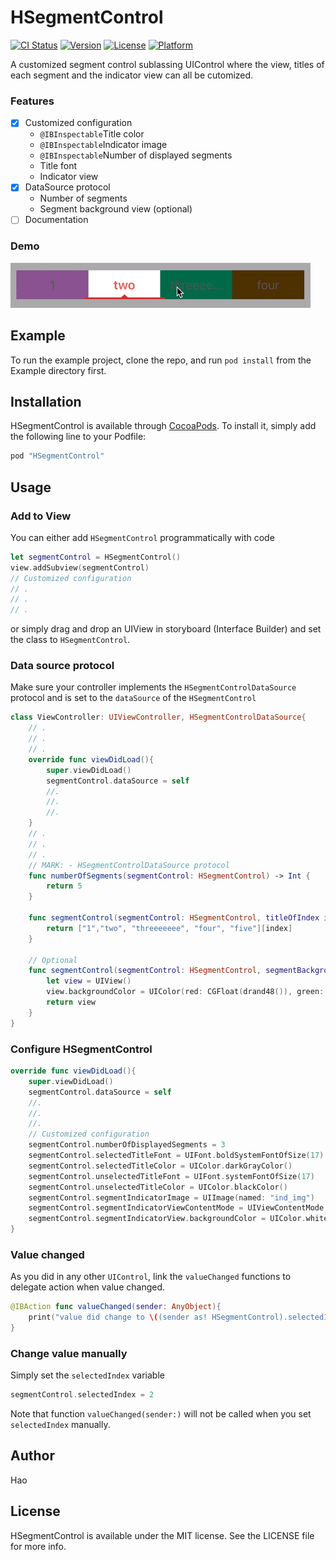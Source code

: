 # HSegmentControl
[![CI Status](http://img.shields.io/travis/popodidi/HSegmentControl.svg?style=flat)](https://travis-ci.org/popodidi/HSegmentControl)
[![Version](https://img.shields.io/cocoapods/v/HSegmentControl.svg?style=flat)](http://cocoapods.org/pods/HSegmentControl)
[![License](https://img.shields.io/cocoapods/l/HSegmentControl.svg?style=flat)](http://cocoapods.org/pods/HSegmentControl)
[![Platform](https://img.shields.io/cocoapods/p/HSegmentControl.svg?style=flat)](http://cocoapods.org/pods/HSegmentControl)

A customized segment control sublassing UIControl where the view, titles of each segment and the indicator view can all be cutomized.

### Features

- [x] Customized configuration
	- `@IBInspectable`Title color
	- `@IBInspectable`Indicator image
	- `@IBInspectable`Number of displayed segments 
	- Title font
	- Indicator view
- [x] DataSource protocol
	- Number of segments
	- Segment background view (optional)
- [ ] Documentation

### Demo

![](demo.gif)


## Example

To run the example project, clone the repo, and run `pod install` from the Example directory first.


## Installation

HSegmentControl is available through [CocoaPods](http://cocoapods.org). To install
it, simply add the following line to your Podfile:

```ruby
pod "HSegmentControl"
```

## Usage

### Add to View

You can either add `HSegmentControl` programmatically with code

``` swift
let segmentControl = HSegmentControl()
view.addSubview(segmentControl)
// Customized configuration
// .
// .
// .
```

or simply drag and drop an UIView in storyboard (Interface Builder) and set the class to `HSegmentControl`.

### Data source protocol
Make sure your controller implements the `HSegmentControlDataSource` protocol and is set to the `dataSource` of the `HSegmentControl`

```swift
class ViewController: UIViewController, HSegmentControlDataSource{
	// .
	// .
	// .
	override func viewDidLoad(){
		super.viewDidLoad()	
		segmentControl.dataSource = self
		//.
		//.
		//.
	}
	// .
	// .
	// .
	// MARK: - HSegmentControlDataSource protocol
    func numberOfSegments(segmentControl: HSegmentControl) -> Int {
        return 5
    }
    
    func segmentControl(segmentControl: HSegmentControl, titleOfIndex index: Int) -> String {
        return ["1","two", "threeeeeee", "four", "five"][index]
    }
    
    // Optional
    func segmentControl(segmentControl: HSegmentControl, segmentBackgroundViewOfIndex index: Int) -> UIView {
        let view = UIView()
        view.backgroundColor = UIColor(red: CGFloat(drand48()), green: CGFloat(drand48()), blue: CGFloat(drand48()), alpha: 1)
        return view
    }
}
```

### Configure HSegmentControl
```swift
override func viewDidLoad(){
	super.viewDidLoad()
	segmentControl.dataSource = self
	//.
	//.
	//.
	// Customized configuration
	segmentControl.numberOfDisplayedSegments = 3
	segmentControl.selectedTitleFont = UIFont.boldSystemFontOfSize(17)
	segmentControl.selectedTitleColor = UIColor.darkGrayColor()
	segmentControl.unselectedTitleFont = UIFont.systemFontOfSize(17)
	segmentControl.unselectedTitleColor = UIColor.blackColor()
	segmentControl.segmentIndicatorImage = UIImage(named: "ind_img")
	segmentControl.segmentIndicatorViewContentMode = UIViewContentMode.Bottom
	segmentControl.segmentIndicatorView.backgroundColor = UIColor.whiteColor()
}
```

### Value changed
As you did in any other `UIControl`, link the `valueChanged` functions to delegate action when value changed.

```swift
@IBAction func valueChanged(sender: AnyObject){
	print("value did change to \((sender as! HSegmentControl).selectedIndex)")
}
```

### Change value manually
Simply set the `selectedIndex` variable

```swift
segmentControl.selectedIndex = 2
```
Note that function `valueChanged(sender:)` will not be called when you set `selectedIndex` manually.

## Author

Hao


## License

HSegmentControl is available under the MIT license. See the LICENSE file for more info.

